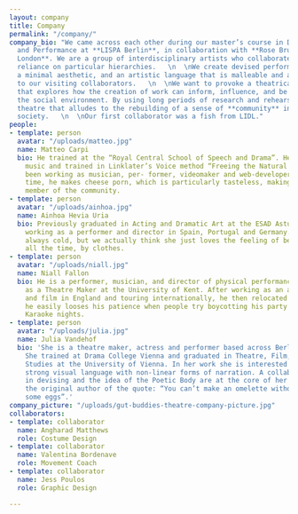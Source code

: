 ```yaml
---
layout: company
title: Company
permalink: "/company/"
company_bio: "We came across each other during our master’s course in Devising Theatre
  and Performance at **LISPA Berlin**, in collaboration with **Rose Bruford College
  London**. We are a group of interdisciplinary artists who collaborate without the
  reliance on particular hierarchies.   \n  \nWe create devised performances using
  a minimal aesthetic, and an artistic language that is malleable and accommodating
  to our visiting collaborators.   \n  \nWe want to provoke a theatrical experience
  that explores how the creation of work can inform, influence, and be affected by
  the social environment. By using long periods of research and rehearsal, we create
  theatre that alludes to the rebuilding of a sense of **community** in contemporary
  society.   \n  \nOur first collaborator was a fish from LIDL."
people:
- template: person
  avatar: "/uploads/matteo.jpg"
  name: Matteo Carpi
  bio: He trained at the “Royal Central School of Speech and Drama”. He also studied
    music and trained in Linklater’s Voice method “Freeing the Natural Voice”. He’s
    been working as musician, per- former, videomaker and web-developer. In his spare
    time, he makes cheese porn, which is particularly tasteless, making him a respectable
    member of the community.
- template: person
  avatar: "/uploads/ainhoa.jpg"
  name: Ainhoa Hevia Uria
  bio: Previously graduated in Acting and Dramatic Art at the ESAD Asturias, has been
    working as a performer and director in Spain, Portugal and Germany. She says she’s
    always cold, but we actually think she just loves the feeling of being hugged,
    all the time, by clothes.
- template: person
  avatar: "/uploads/niall.jpg"
  name: Niall Fallon
  bio: He is a performer, musician, and director of physical performance. He trained
    as a Theatre Maker at the University of Kent. After working as an actor for theatre
    and film in England and touring internationally, he then relocated to Berlin where
    he easily looses his patience when people try boycotting his party plans by proposing
    Karaoke nights.
- template: person
  avatar: "/uploads/julia.jpg"
  name: Julia Vandehof
  bio: 'She is a theatre maker, actress and performer based across Berlin and Vienna.
    She trained at Drama College Vienna and graduated in Theatre, Film, and Media
    Studies at the University of Vienna. In her work she is interested in using a
    strong visual language with non-linear forms of narration. A collaborative way
    in devising and the idea of the Poetic Body are at the core of her work. She is
    the original author of the quote: “You can’t make an omelette without breaking
    some eggs”.'
company_picture: "/uploads/gut-buddies-theatre-company-picture.jpg"
collaborators:
- template: collaborator
  name: Angharad Matthews
  role: Costume Design
- template: collaborator
  name: Valentina Bordenave
  role: Movement Coach
- template: collaborator
  name: Jess Poulos
  role: Graphic Design

---
```

